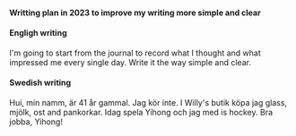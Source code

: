 #### Writting plan in 2023 to improve my writing more simple and clear

#### Engligh writing
I'm going to start from the journal to record what I thought and what impressed me every single day. Write it the way simple and clear. 

#### Swedish writing
Hui, min namm, är 41 år gammal. Jag kör inte. I Willy's butik köpa jag glass, mjölk, ost and pankorkar. Idag spela Yihong och jag med is hockey. Bra jobba, Yihong!